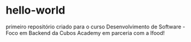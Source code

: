 # hello-world
primeiro repositório criado para o curso Desenvolvimento de Software - Foco em Backend 
da Cubos Academy em parceria com a Ifood!
